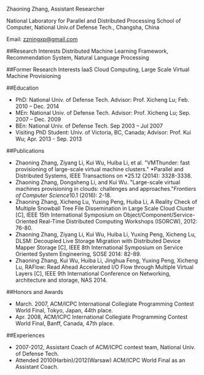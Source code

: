 Zhaoning Zhang, 
Assistant Researcher

National Laboratory for Parallel and Distributed Processing
School of Computer, National Univ.of Defense Tech., Changsha, China 

Email: zzningxp@gmail.com

##Research Interests
Distributed Machine Learning Framework, 
Recommendation System, 
Natural Language Processing

##Former Research Interests
IaaS Cloud Computing, 
Large Scale Virtual Machine Provisioning

##Education
- PhD: National Univ. of Defense Tech. Advisor: Prof. Xicheng Lu; Feb. 2010 – Dec. 2014
- MEn: National Univ. of Defense Tech. Advisor: Prof. Xicheng Lu; Sep. 2007 – Dec. 2009
- BEn: National Univ. of Defense Tech. Sep 2003 – Jul 2007
- Visiting PhD Student: Univ. of Victoria, BC, Canada; Advisor: Prof. Kui Wu; Apr. 2013 - Sep. 2013

##Publications
- Zhaoning Zhang, Ziyang Li, Kui Wu, Huiba Li, et al. "VMThunder: fast provisioning of large-scale virtual machine clusters." *Parallel and Distributed Systems, IEEE Transactions on *25.12 (2014): 3328-3338.
- Zhaoning Zhang, Dongsheng Li, and Kui Wu. "Large-scale virtual machines provisioning in clouds: challenges and approaches."*Frontiers of Computer Science*10.1 (2016): 2-18.
- Zhaoning Zhang, Xicheng Lu, Yuxing Peng, Huiba Li, A Reality Check of Multiple Snowball Tree File Dissemination in Large Scale Cloud Cluster [C], IEEE 15th International Symposium on Object/Component/Service-Oriented Real-Time Distributed Computing Workshops (ISORCW), 2012: 76-80.
- Zhaoning Zhang, Ziyang Li, Kui Wu, Huiba Li, Yuxing Peng, Xicheng Lu, DLSM: Decoupled Live Storage Migration with Distributed Device Mapper Storage [C], IEEE 8th International Symposium on Service Oriented System Engineering, SOSE 2014: 82-89.
- Zhaoning Zhang, Kui Wu, Huiba Li, Jinghua Feng, Yuxing Peng, Xicheng Lu, RAFlow: Read Ahead Accelerated I/O Flow through Multiple Virtual Layers [C], IEEE 9th International Conference on Networking, architecture and storage, NAS 2014. 

##Honors and Awards
- March. 2007, ACM/ICPC International Collegiate Programming Contest World Final, Tokyo, Japan, 44th place.
- Apr. 2008, ACM/ICPC International Collegiate Programming Contest World Final, Banff, Canada, 47th place.

##Experiences
- 2007-2012, Assistant Coach of ACM/ICPC contest team, National Univ. of Defense Tech.
- Attended 2010(Harbin)/2012(Warsaw) ACM/ICPC World Final as an Assistant Coach.
